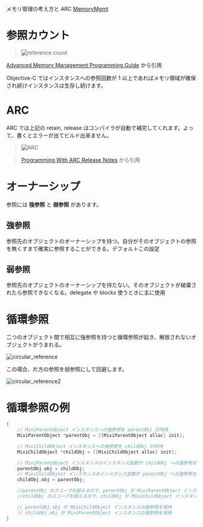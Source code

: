 メモリ管理の考え方と ARC 
[MemoryMgmt](https://developer.apple.com/jp/devcenter/ios/library/documentation/MemoryMgmt.pdf)
# 参照カウント
> ![reference count](https://developer.apple.com/library/mac/documentation/Cocoa/Conceptual/MemoryMgmt/Art/memory_management_2x.png)

[Advanced Memory Management Programming Guide](https://developer.apple.com/library/mac/#documentation/Cocoa/Conceptual/MemoryMgmt/Articles/MemoryMgmt.html) から引用

Objective-C ではインスタンスへの参照回数が 1 以上であればメモリ領域が確保され続けインスタンスは生存し続けます。

# ARC
ARC では上記の retain, release はコンパイラが自動で補完してくれます。よって、書くとエラーが出てビルド出来ません。

> ![ARC](http://developer.apple.com/library/mac/releasenotes/MacOSX/WhatsNewInOSX/Art/ARC_design_final.gif)

> [Programming With ARC Release Notes](http://developer.apple.com/library/mac/#releasenotes/MacOSX/WhatsNewInOSX/Articles/MacOSX10_7.html) から引用

# オーナーシップ
参照には **強参照** と **弱参照** があります。

## 強参照

参照先のオブジェクトのオーナーシップを持つ。自分がそのオブジェクトの参照を無くすまで確実に参照することができる。デフォルトこの設定

## 弱参照

参照先のオブジェクトのオーナーシップを持たない。そのオブジェクトが破棄されたら参照できなくなる。delegate や blocks 使うときに主に使用

# 循環参照

二つのオブジェクト間で相互に強参照を持つと循環参照が起き、解放されないオブジェクトがうまれる。

![circular_reference](https://raw.github.com/mixi-inc/iOSTraining/master/Doc/Images/1.2/circular_reference.png)

この場合、片方の参照を弱参照にして回避します。

![circular_reference2](https://raw.github.com/mixi-inc/iOSTraining/master/Doc/Images/1.2/circular_reference2.png)

# 循環参照の例

```objective-c
{
    // MixiParentObject インスタンスへの強参照を parentObj が所持
    MixiParentObject *parentObj = [[MixiParentObject alloc] init];

    // MixiChildObject インスタンスへの強参照を childObj が所持
    MixiChildObject *childObj = [[MixiChildObject alloc] init];

    // MixiParentObject インスタンスのインスタンス変数が childObj への強参照を保持
    parentObj.obj = childObj;
    // MixiChildObject インスタンスのインスタンス変数が parentObj への強参照を保持
    childObj.obj = parentObj;

    //parentObj のスコープを超えるので、parentObj が MixiParentObject インスタンスへの参照を解除（解放）
    //childObj のスコープを超えるので、childObj が MixiChildObject インスタンスを解放

    // parentObj.obj が MixiChildObject インスタンスの強参照を保持
    // childObj.obj が MixiParentObject インスタンスの強参照を保持
}

```